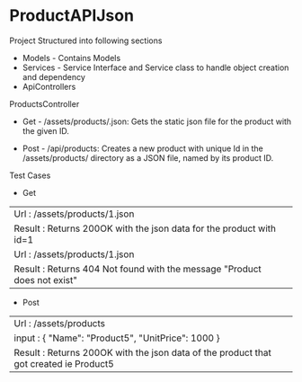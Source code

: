 ﻿# ProductAPIJson

Project Structured into following sections
* Models - Contains Models 
* Services - Service Interface and Service class to handle object creation and dependency
* ApiControllers


ProductsController

* Get -  /assets/products/<id>.json​:  Gets the ​static json file for the product with the given ID. 
  
* Post - /api/products​:  Creates a new product with unique Id in the /assets/products/ directory as a JSON file, named by its product ID.

Test Cases

* Get
<table>
    <tr><td>Url : /assets/products/1.json<td></tr>
    <tr><td>Result : Returns 200OK with the json data for the product with id=1<td></tr>
    <tr><td>Url : /assets/products/1.json<td></tr>
    <tr><td>Result : Returns 404 Not found with the message "Product does not exist"<td></tr>

</table>

* Post
<table>
    <tr><td>Url : /assets/products<td></tr>
    <tr><td>input : 
                {
                  "Name": "Product5",
                  "UnitPrice": 1000
                }<td></tr>
    <tr><td>Result : Returns 200OK with the json data of the product that got created ie Product5<td></tr>
    
</table>


